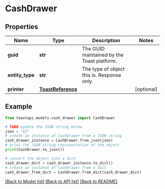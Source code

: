 # CashDrawer


## Properties

Name | Type | Description | Notes
------------ | ------------- | ------------- | -------------
**guid** | **str** | The GUID maintained by the Toast platform. | 
**entity_type** | **str** | The type of object this is. Response only. | 
**printer** | [**ToastReference**](ToastReference.md) |  | [optional] 

## Example

```python
from toastapi.models.cash_drawer import CashDrawer

# TODO update the JSON string below
json = "{}"
# create an instance of CashDrawer from a JSON string
cash_drawer_instance = CashDrawer.from_json(json)
# print the JSON string representation of the object
print(CashDrawer.to_json())

# convert the object into a dict
cash_drawer_dict = cash_drawer_instance.to_dict()
# create an instance of CashDrawer from a dict
cash_drawer_from_dict = CashDrawer.from_dict(cash_drawer_dict)
```
[[Back to Model list]](../README.md#documentation-for-models) [[Back to API list]](../README.md#documentation-for-api-endpoints) [[Back to README]](../README.md)


